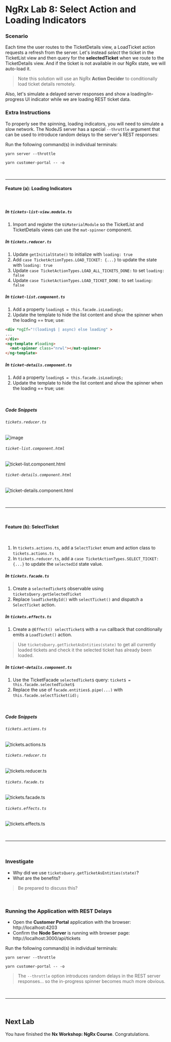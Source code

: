# NgRx Lab 8: Select Action and Loading Indicators

### Scenario

Each time the user routes to the TicketDetails view, a LoadTicket action requests a refresh from the server. 
Let's instead *select* the ticket in the TicketList view and then query for the **selectedTicket** when we route to the TicketDetails view. 
And if the ticket is not available in our NgRx state, we will auto-load it.

> Note this solution will use an NgRx **Action Decider** to conditionally load ticket details remotely.

Also, let's simulate a delayed server responses and show a loading/in-progress UI indicator while we are loading REST ticket data.
 
### Extra Instructions

To properly see the spinning, loading indicators, you will need to simulate a slow network. The NodeJS server has a special `--throttle` argument that can be used to introduce random delays to the server's REST responses:


Run the following command(s) in individual terminals:

```console
yarn server --throttle
```

```console
yarn customer-portal -- -o
```

<br/>

----
  

#### Feature (a): **Loading Indicators**

<br/>

##### In `tickets-list-view.module.ts`

1. Import and register the `UiMaterialModule` so the TicketList and TicketDetails views can use the `mat-spinner` component.
 

##### In `tickets.reducer.ts`

1. Update `getInitialState()` to initialize with `loading: true`
2. Add `case TicketActionTypes.LOAD_TICKET: {...}` to update the state with `loading: true`
3. Update `case TicketActionTypes.LOAD_ALL_TICKETS_DONE:` to set `loading: false`
4. Update `case TicketActionTypes.LOAD_TICKET_DONE:` to set `loading: false`
 
 
##### In `ticket-list.component.ts`

1. Add a property `loading$ = this.facade.isLoading$;`
2. Update the template to hide the list content and show the spinner when the loading == true; use:
```html
<div *ngIf="!(loading$ | async) else loading" >
...
</div>
<ng-template #loading>
  <mat-spinner class="nrwl"></mat-spinner>
</ng-template>
```

##### In `ticket-details.component.ts`

1. Add a property `loading$ = this.facade.isLoading$;`
2. Update the template to hide the list content and show the spinner when the loading == true; use:


<br/>

##### **Code Snippets**

###### `tickets.reducer.ts`
![image](https://user-images.githubusercontent.com/210413/47971266-7ab00c80-e055-11e8-8d1d-e2b546c3abc3.png)


###### `ticket-list.component.html`
![ticket-list.component.html](https://user-images.githubusercontent.com/210413/47938584-97f8a580-deb2-11e8-9727-6db09c34e4f1.png)

###### `ticket-details.component.html`
![ticket-details.component.html](https://user-images.githubusercontent.com/210413/47938591-9e871d00-deb2-11e8-95bc-766713786cb4.png)


<br/>

----
  
<br/>

#### Feature (b): **SelectTicket**

<br/>

1. In `tickets.actions.ts`, add a `SelectTicket` enum and action class to `tickets.actions.ts` 
2. In `tickets.reducer.ts`, add a `case TicketActionTypes.SELECT_TICKET: {...}` to update the `selectedId` state value.

##### In `tickets.facade.ts`

1. Create a `selectedTicket$` observable using `ticketsQuery.getSelectedTicket`
2. Replace `loadTicketById()` with `selectTicket()` and dispatch a `SelectTicket` action.

##### In `tickets.effects.ts`

1. Create a `@Effect() selectTicket$` with a `run` callback that conditionally emits a `LoadTicket()` action. 
  > Use `ticketsQuery.getTicketAsEntities(state)` to get all currently loaded tickets and check it the selected ticket has already been loaded. 


##### In `ticket-details.component.ts`

1. Use the TicketFacade `selectedTicket$` query:  `ticket$ = this.facade.selectedTicket$`
2. Replace the use of `facade.entities$.pipe(...)` with `this.facade.selectTicket(id);`


<br/>

##### **Code Snippets**

###### `tickets.actions.ts`
![tickets.actions.ts](https://user-images.githubusercontent.com/210413/47938930-9380bc80-deb3-11e8-9ee2-78664af6edef.png)

###### `tickets.reducer.ts`
![tickets.reducer.ts](https://user-images.githubusercontent.com/210413/47938937-99769d80-deb3-11e8-957d-268d1b4482bb.png)

###### `tickets.facade.ts`
![tickets.facade.ts](https://user-images.githubusercontent.com/210413/47938946-a09dab80-deb3-11e8-95af-214a9d8db8b5.png)

###### `tickets.effects.ts`
![tickets.effects.ts](https://user-images.githubusercontent.com/210413/47939902-de500380-deb6-11e8-89e3-d4089a9f48f6.png)


<br/>


----

<br/>

### Investigate

* Why did we use `ticketsQuery.getTicketAsEntities(state)`? 
* What are the benefits?

> Be prepared to discuss this? 


<br/>

### Running the Application with REST Delays

*  Open the **Customer Portal** application with the browser: http://localhost:4203
*  Confirm the **Node Server** is running with browser page:  http://localhost:3000/api/tickets

Run the following command(s) in individual terminals:

```console
yarn server --throttle
```

```console
yarn customer-portal -- -o
```

> The `--throttle` option introduces random delays in the REST server responses... so the in-progress spinner becomes much more obvious.


<br/>

----

<br/>

## Next Lab

You have finished the **Nx Workshop: NgRx Course**. Congratulations. 
